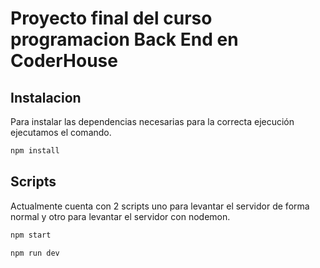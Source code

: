 # Proyecto final del curso programacion Back End en CoderHouse

## Instalacion

Para instalar las dependencias necesarias para la correcta ejecución ejecutamos el comando.

```bash
npm install
```

## Scripts

Actualmente cuenta con 2 scripts uno para levantar el servidor de forma normal y otro para levantar el servidor con nodemon.

```bash
npm start
```

```bash
npm run dev
```
